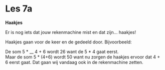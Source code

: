 # Les 7a

**Haakjes**

Er is nog iets dat jouw rekenmachine mist en dat zijn... haakjes!&#x20;

Haakjes gaan voor de keer en de gedeeld door. Bijvoorbeeld:

De som 5 \* __ 4 + 6 wordt 26 want de 5 \* 4 gaat eerst. \
Maar de som 5 \* (4+6) wordt 50 want nu zorgen de haakjes ervoor dat 4 + 6 eerst gaat. Dat gaan wij vandaag ook in de rekenmachine zetten.
